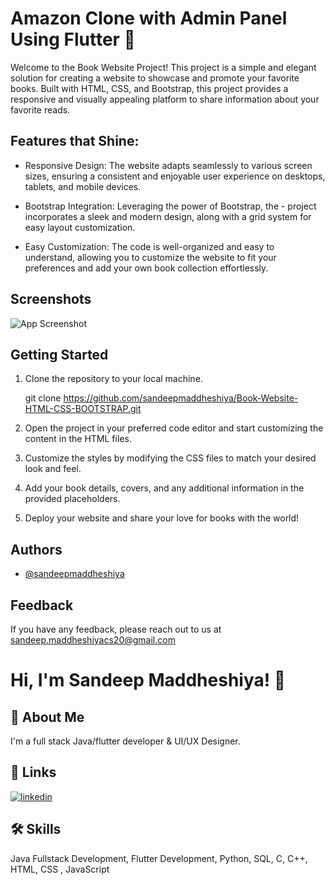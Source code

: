 
# Amazon Clone with Admin Panel Using Flutter 🚀
Welcome to the Book Website Project! This project is a simple and elegant solution for creating a website to showcase and promote your favorite books. Built with HTML, CSS, and Bootstrap, this project provides a responsive and visually appealing platform to share information about your favorite reads.
##  Features that Shine:

- Responsive Design: The website adapts seamlessly to various screen sizes, ensuring a consistent and enjoyable user experience on desktops, tablets, and mobile devices.

- Bootstrap Integration: Leveraging the power of Bootstrap, the - project incorporates a sleek and modern design, along with a grid system for easy layout customization.

- Easy Customization: The code is well-organized and easy to understand, allowing you to customize the website to fit your preferences and add your own book collection effortlessly.




## Screenshots

![App Screenshot](https://i.ibb.co/YfQDLsp/1.png)


## Getting Started
1. Clone the repository to your local machine.

    git clone https://github.com/sandeepmaddheshiya/Book-Website-HTML-CSS-BOOTSTRAP.git

2. Open the project in your preferred code editor and start customizing the content in the HTML files.

3. Customize the styles by modifying the CSS files to match your desired look and feel.

4. Add your book details, covers, and any additional information in the provided placeholders.

5. Deploy your website and share your love for books with the world!
## Authors

- [@sandeepmaddheshiya](https://github.com/sandeepmaddheshiya)


## Feedback

If you have any feedback, please reach out to us at sandeep.maddheshiyacs20@gmail.com


# Hi, I'm Sandeep Maddheshiya! 👋


## 🚀 About Me
I'm a full stack Java/flutter developer & UI/UX Designer.


## 🔗 Links

[![linkedin](https://img.shields.io/badge/linkedin-0A66C2?style=for-the-badge&logo=linkedin&logoColor=white)](https://www.linkedin.com/in/sandeepmaddheshiya/)


## 🛠 Skills
Java Fullstack Development, Flutter Development, Python, SQL, C, C++, HTML, CSS , JavaScript

